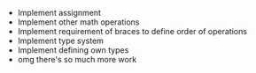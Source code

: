 - Implement assignment
- Implement other math operations
- Implement requirement of braces to define order of operations
- Implement type system
- Implement defining own types
- omg there's so much more work